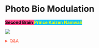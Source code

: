# Photo Bio Modulation

<span style='background-color:#ff468b;'><span style='color:#000000;'>**Second Brain**</span> <span style='background-color:#00bfff;'><span style='color:#ffff00;'>**Prince Kaizen Namwali**</span> 


![](https://cdnb.artstation.com/p/assets/covers/images/027/705/567/smaller_square/miki-bencz-miki-bencz-transmission-wire-by-mikibecnz.jpg?1592315952)

<!-- Prince Kaizen Namwali -->

<span style='color:#ff5d46;'>

<details markdown='1'><summary>Q&A</summary>

![](https://i.redd.it/1ctpb8dor8w61.png)


</details>

</span>
